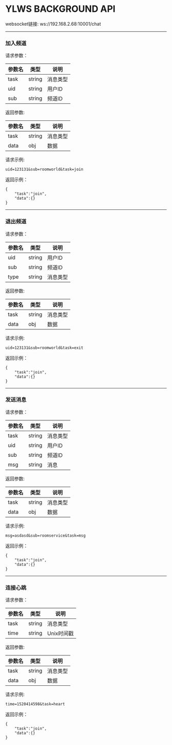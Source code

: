 # YLWS BACKGROUND API
websocket链接: ws://192.168.2.68:10001/chat 

<!-- [一、相册标签管理](#1)  
&nbsp; &nbsp; [标签添加](#1.1)  
&nbsp; &nbsp; [标签删除](#1.2)  
&nbsp; &nbsp; [标签列表](#1.3)  
&nbsp; &nbsp; [标签绑定](#1.4)   -->

---
<h3 id='1.1'>加入频道</h3>

请求参数：

参数名|类型|说明
---|---|---
task|string|消息类型
uid|string|用户ID
sub|string|频道ID


返回参数:

参数名|类型|说明
---|---|---
task|string|消息类型
data|obj|数据

请求示例:
```
uid=123131&sub=roomworld&task=join
```
返回示例：
```
{
    "task":"join",
    "data":{}
}
```
---
<h3 id='1.2'>退出频道</h3>

请求参数：

参数名|类型|说明
---|---|---
uid|string|用户ID
sub|string|频道ID
type|string|消息类型


返回参数: 

参数名|类型|说明
---|---|---
task|string|消息类型
data|obj|数据

请求示例:
```
uid=123131&sub=roomworld&task=exit
```
返回示例：
```
{
    "task":"join",
    "data":{}
}
```
---
<h3 id='1.3'>发送消息</h3>

请求参数：

参数名|类型|说明
---|---|---
task|string|消息类型
uid|string|用户ID
sub|string|频道ID
msg|string|消息


返回参数: 

参数名|类型|说明
---|---|---
task|string|消息类型
data|obj|数据


请求示例:
```
msg=asdasd&sub=roomservice&task=msg
```

返回示例：
```
{
    "task":"join",
    "data":{}
}
```

---
<h3 id='1.4'>连接心跳</h3>

请求参数：

参数名|类型|说明
---|---|---
task|string|消息类型
time|string|Unix时间戳

返回参数: 

参数名|类型|说明
---|---|---
task|string|消息类型
data|obj|数据


请求示例:
```
time=1520414598&task=heart
```

返回示例：
```
{
    "task":"join",
    "data":{}
}
```